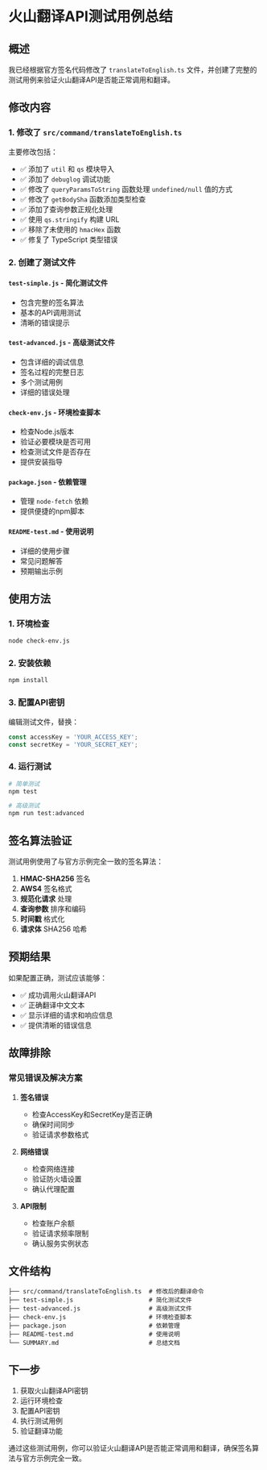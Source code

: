 # 火山翻译API测试用例总结

## 概述

我已经根据官方签名代码修改了 `translateToEnglish.ts` 文件，并创建了完整的测试用例来验证火山翻译API是否能正常调用和翻译。

## 修改内容

### 1. 修改了 `src/command/translateToEnglish.ts`

主要修改包括：
- ✅ 添加了 `util` 和 `qs` 模块导入
- ✅ 添加了 `debuglog` 调试功能
- ✅ 修改了 `queryParamsToString` 函数处理 `undefined/null` 值的方式
- ✅ 修改了 `getBodySha` 函数添加类型检查
- ✅ 添加了查询参数正规化处理
- ✅ 使用 `qs.stringify` 构建 URL
- ✅ 移除了未使用的 `hmacHex` 函数
- ✅ 修复了 TypeScript 类型错误

### 2. 创建了测试文件

#### `test-simple.js` - 简化测试文件
- 包含完整的签名算法
- 基本的API调用测试
- 清晰的错误提示

#### `test-advanced.js` - 高级测试文件
- 包含详细的调试信息
- 签名过程的完整日志
- 多个测试用例
- 详细的错误处理

#### `check-env.js` - 环境检查脚本
- 检查Node.js版本
- 验证必要模块是否可用
- 检查测试文件是否存在
- 提供安装指导

#### `package.json` - 依赖管理
- 管理 `node-fetch` 依赖
- 提供便捷的npm脚本

#### `README-test.md` - 使用说明
- 详细的使用步骤
- 常见问题解答
- 预期输出示例

## 使用方法

### 1. 环境检查
```bash
node check-env.js
```

### 2. 安装依赖
```bash
npm install
```

### 3. 配置API密钥
编辑测试文件，替换：
```javascript
const accessKey = 'YOUR_ACCESS_KEY';
const secretKey = 'YOUR_SECRET_KEY';
```

### 4. 运行测试
```bash
# 简单测试
npm test

# 高级测试
npm run test:advanced
```

## 签名算法验证

测试用例使用了与官方示例完全一致的签名算法：

1. **HMAC-SHA256** 签名
2. **AWS4** 签名格式
3. **规范化请求** 处理
4. **查询参数** 排序和编码
5. **时间戳** 格式化
6. **请求体** SHA256 哈希

## 预期结果

如果配置正确，测试应该能够：
- ✅ 成功调用火山翻译API
- ✅ 正确翻译中文文本
- ✅ 显示详细的请求和响应信息
- ✅ 提供清晰的错误信息

## 故障排除

### 常见错误及解决方案

1. **签名错误**
   - 检查AccessKey和SecretKey是否正确
   - 确保时间同步
   - 验证请求参数格式

2. **网络错误**
   - 检查网络连接
   - 验证防火墙设置
   - 确认代理配置

3. **API限制**
   - 检查账户余额
   - 验证请求频率限制
   - 确认服务实例状态

## 文件结构

```
├── src/command/translateToEnglish.ts  # 修改后的翻译命令
├── test-simple.js                     # 简化测试文件
├── test-advanced.js                   # 高级测试文件
├── check-env.js                       # 环境检查脚本
├── package.json                       # 依赖管理
├── README-test.md                     # 使用说明
└── SUMMARY.md                         # 总结文档
```

## 下一步

1. 获取火山翻译API密钥
2. 运行环境检查
3. 配置API密钥
4. 执行测试用例
5. 验证翻译功能

通过这些测试用例，你可以验证火山翻译API是否能正常调用和翻译，确保签名算法与官方示例完全一致。 